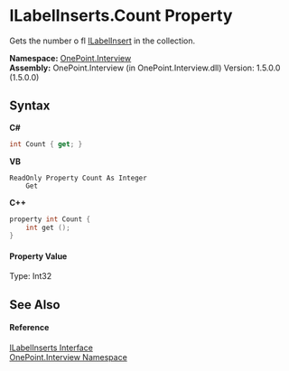 # ILabelInserts.Count Property 
 

Gets the number o fl <a href="T_OnePoint_Interview_ILabelInsert">ILabelInsert</a> in the collection.

**Namespace:**&nbsp;<a href="N_OnePoint_Interview">OnePoint.Interview</a><br />**Assembly:**&nbsp;OnePoint.Interview (in OnePoint.Interview.dll) Version: 1.5.0.0 (1.5.0.0)

## Syntax

**C#**<br />
``` C#
int Count { get; }
```

**VB**<br />
``` VB
ReadOnly Property Count As Integer
	Get
```

**C++**<br />
``` C++
property int Count {
	int get ();
}
```


#### Property Value
Type: Int32

## See Also


#### Reference
<a href="T_OnePoint_Interview_ILabelInserts">ILabelInserts Interface</a><br /><a href="N_OnePoint_Interview">OnePoint.Interview Namespace</a><br />